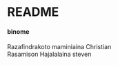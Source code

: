 # README 

#### binome
Razafindrakoto maminiaina Christian   
Rasamison Hajalalaina steven   

#### 


 
